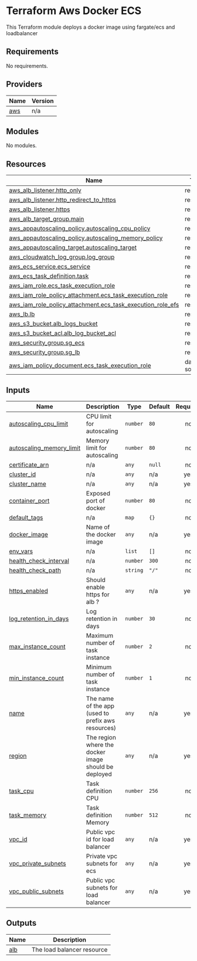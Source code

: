 # Terraform Aws Docker ECS #

This Terraform module deploys a docker image using fargate/ecs and loadbalancer

<!-- BEGIN_TF_DOCS -->
## Requirements

No requirements.

## Providers

| Name | Version |
|------|---------|
| <a name="provider_aws"></a> [aws](#provider\_aws) | n/a |

## Modules

No modules.

## Resources

| Name | Type |
|------|------|
| [aws_alb_listener.http_only](https://registry.terraform.io/providers/hashicorp/aws/latest/docs/resources/alb_listener) | resource |
| [aws_alb_listener.http_redirect_to_https](https://registry.terraform.io/providers/hashicorp/aws/latest/docs/resources/alb_listener) | resource |
| [aws_alb_listener.https](https://registry.terraform.io/providers/hashicorp/aws/latest/docs/resources/alb_listener) | resource |
| [aws_alb_target_group.main](https://registry.terraform.io/providers/hashicorp/aws/latest/docs/resources/alb_target_group) | resource |
| [aws_appautoscaling_policy.autoscaling_cpu_policy](https://registry.terraform.io/providers/hashicorp/aws/latest/docs/resources/appautoscaling_policy) | resource |
| [aws_appautoscaling_policy.autoscaling_memory_policy](https://registry.terraform.io/providers/hashicorp/aws/latest/docs/resources/appautoscaling_policy) | resource |
| [aws_appautoscaling_target.autoscaling_target](https://registry.terraform.io/providers/hashicorp/aws/latest/docs/resources/appautoscaling_target) | resource |
| [aws_cloudwatch_log_group.log_group](https://registry.terraform.io/providers/hashicorp/aws/latest/docs/resources/cloudwatch_log_group) | resource |
| [aws_ecs_service.ecs_service](https://registry.terraform.io/providers/hashicorp/aws/latest/docs/resources/ecs_service) | resource |
| [aws_ecs_task_definition.task](https://registry.terraform.io/providers/hashicorp/aws/latest/docs/resources/ecs_task_definition) | resource |
| [aws_iam_role.ecs_task_execution_role](https://registry.terraform.io/providers/hashicorp/aws/latest/docs/resources/iam_role) | resource |
| [aws_iam_role_policy_attachment.ecs_task_execution_role](https://registry.terraform.io/providers/hashicorp/aws/latest/docs/resources/iam_role_policy_attachment) | resource |
| [aws_iam_role_policy_attachment.ecs_task_execution_role_efs](https://registry.terraform.io/providers/hashicorp/aws/latest/docs/resources/iam_role_policy_attachment) | resource |
| [aws_lb.lb](https://registry.terraform.io/providers/hashicorp/aws/latest/docs/resources/lb) | resource |
| [aws_s3_bucket.alb_logs_bucket](https://registry.terraform.io/providers/hashicorp/aws/latest/docs/resources/s3_bucket) | resource |
| [aws_s3_bucket_acl.alb_log_bucket_acl](https://registry.terraform.io/providers/hashicorp/aws/latest/docs/resources/s3_bucket_acl) | resource |
| [aws_security_group.sg_ecs](https://registry.terraform.io/providers/hashicorp/aws/latest/docs/resources/security_group) | resource |
| [aws_security_group.sg_lb](https://registry.terraform.io/providers/hashicorp/aws/latest/docs/resources/security_group) | resource |
| [aws_iam_policy_document.ecs_task_execution_role](https://registry.terraform.io/providers/hashicorp/aws/latest/docs/data-sources/iam_policy_document) | data source |

## Inputs

| Name | Description | Type | Default | Required |
|------|-------------|------|---------|:--------:|
| <a name="input_autoscaling_cpu_limit"></a> [autoscaling\_cpu\_limit](#input\_autoscaling\_cpu\_limit) | CPU limit for autoscaling | `number` | `80` | no |
| <a name="input_autoscaling_memory_limit"></a> [autoscaling\_memory\_limit](#input\_autoscaling\_memory\_limit) | Memory limit for autoscaling | `number` | `80` | no |
| <a name="input_certificate_arn"></a> [certificate\_arn](#input\_certificate\_arn) | n/a | `any` | `null` | no |
| <a name="input_cluster_id"></a> [cluster\_id](#input\_cluster\_id) | n/a | `any` | n/a | yes |
| <a name="input_cluster_name"></a> [cluster\_name](#input\_cluster\_name) | n/a | `any` | n/a | yes |
| <a name="input_container_port"></a> [container\_port](#input\_container\_port) | Exposed port of docker | `number` | `80` | no |
| <a name="input_default_tags"></a> [default\_tags](#input\_default\_tags) | n/a | `map` | `{}` | no |
| <a name="input_docker_image"></a> [docker\_image](#input\_docker\_image) | Name of the docker image | `any` | n/a | yes |
| <a name="input_env_vars"></a> [env\_vars](#input\_env\_vars) | n/a | `list` | `[]` | no |
| <a name="input_health_check_interval"></a> [health\_check\_interval](#input\_health\_check\_interval) | n/a | `number` | `300` | no |
| <a name="input_health_check_path"></a> [health\_check\_path](#input\_health\_check\_path) | n/a | `string` | `"/"` | no |
| <a name="input_https_enabled"></a> [https\_enabled](#input\_https\_enabled) | Should enable https for alb ? | `any` | n/a | yes |
| <a name="input_log_retention_in_days"></a> [log\_retention\_in\_days](#input\_log\_retention\_in\_days) | Log retention in days | `number` | `30` | no |
| <a name="input_max_instance_count"></a> [max\_instance\_count](#input\_max\_instance\_count) | Maximum number of task instance | `number` | `2` | no |
| <a name="input_min_instance_count"></a> [min\_instance\_count](#input\_min\_instance\_count) | Minimum number of task instance | `number` | `1` | no |
| <a name="input_name"></a> [name](#input\_name) | The name of the app (used to prefix aws resources) | `any` | n/a | yes |
| <a name="input_region"></a> [region](#input\_region) | The region where the docker image should be deployed | `any` | n/a | yes |
| <a name="input_task_cpu"></a> [task\_cpu](#input\_task\_cpu) | Task definition CPU | `number` | `256` | no |
| <a name="input_task_memory"></a> [task\_memory](#input\_task\_memory) | Task definition Memory | `number` | `512` | no |
| <a name="input_vpc_id"></a> [vpc\_id](#input\_vpc\_id) | Public vpc id for load balancer | `any` | n/a | yes |
| <a name="input_vpc_private_subnets"></a> [vpc\_private\_subnets](#input\_vpc\_private\_subnets) | Private vpc subnets for ecs | `any` | n/a | yes |
| <a name="input_vpc_public_subnets"></a> [vpc\_public\_subnets](#input\_vpc\_public\_subnets) | Public vpc subnets for load balancer | `any` | n/a | yes |

## Outputs

| Name | Description |
|------|-------------|
| <a name="output_alb"></a> [alb](#output\_alb) | The load balancer resource |
<!-- END_TF_DOCS -->